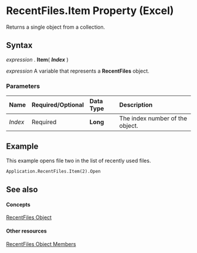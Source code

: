
# RecentFiles.Item Property (Excel)

Returns a single object from a collection.


## Syntax

 _expression_ . **Item**( **_Index_** )

 _expression_ A variable that represents a **RecentFiles** object.


### Parameters



|**Name**|**Required/Optional**|**Data Type**|**Description**|
|:-----|:-----|:-----|:-----|
| _Index_|Required| **Long**|The index number of the object.|

## Example

This example opens file two in the list of recently used files.


```vb
Application.RecentFiles.Item(2).Open
```


## See also


#### Concepts


[RecentFiles Object](e33ae942-0444-0631-be08-386366b6ebdb.md)
#### Other resources


[RecentFiles Object Members](3f43e601-21ee-c8f8-890f-5d3d3d39d252.md)
